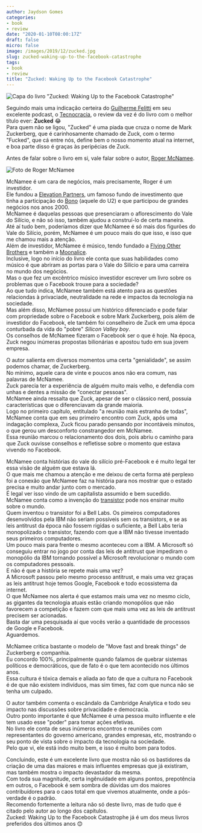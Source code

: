 ```yaml
---
author: Jaydson Gomes
categories:
- book
- review
date: "2020-01-10T08:00:17Z"
draft: false
micro: false
image: /images/2019/12/zucked.jpg
slug: zucked-waking-up-to-the-facebook-catastrophe
tags:
- book
- review
title: "Zucked: Waking Up to the Facebook Catastrophe"
---
```

![Capa do livro "Zucked: Waking Up to the Facebook Catastrophe"](/images/2019/12/zucked.jpg)  

Seguindo mais uma indicação certeira do [Guilherme Felitti](https://twitter.com/gfelitti) em seu excelente podcast, o [Tecnocracia](spoti.fi/2VzouG5), o review da vez é do livro com o melhor título ever: **Zucked** 😂  
Para quem não se ligou, "Zucked" é uma piada que cruza o nome de Mark Zuckerberg, que é carinhosamente chamado de Zuck, com o termo "Fucked", que cá entre nós, define bem o nosso momento atual na internet, e boa parte disso é graças às peripécias de Zuck.  

Antes de falar sobre o livro em si, vale falar sobre o autor, [Roger McNamee](https://en.wikipedia.org/wiki/Roger_McNamee).  

![Foto de Roger McNamee](/images/2020/01/mcnamee.png)  

McNamee é um cara de negócios, mais precisamente, Roger é um investidor.  
Ele fundou a [Elevation Partners](https://en.wikipedia.org/wiki/Elevation_Partners), um famoso fundo de investimento que tinha a participação do [Bono](https://en.wikipedia.org/wiki/Bono) (aquele do U2) e que participou de grandes negócios nos anos 2000.  
McNamee é daquelas pessoas que presenciaram o aflorescimento do Vale do Silício, e não só isso, também ajudou a construí-lo de certa maneira.  
Até aí tudo bem, poderíamos dizer que McNamee é só mais dos figurões do Vale do Silício, porém, McNamee é um pouco mais do que isso, e isso que me chamou mais a atenção.  
Além de investidor, McNamee é músico, tendo fundado a [Flying Other Brothers](https://en.wikipedia.org/wiki/Flying_Other_Brothers) e também a [Moonalice](https://en.wikipedia.org/wiki/Moonalice).  
Inclusive, logo no início do livro ele conta que suas habilidades como músico é que abriram as portas para o Vale do Silício e para uma carreira no mundo dos negócios.  
Mas o que fez um excêntrico músico investidor escrever um livro sobre os problemas que o Facebook trouxe para a sociedade?  
Ao que tudo indica, McNamee também está atento para as questões relaciondas à privaciade, neutralidade na rede e impactos da tecnologia na sociedade.  
Mas além disso, McNamee possui um histórico diferenciado e pode falar com propriedade sobre o Facebook e sobre Mark Zuckerberg, pois além de investidor do Facebook, ele também foi conselheiro de Zuck em uma época conturbada da vida do "pobre" _Silicon Valley boy_.  
Os conselhos de McNamee fizeram o Facebook ser o que é hoje. Na época, Zuck negou inúmeras propostas bilionárias e apostou tudo em sua jovem empresa.  

O autor salienta em diversos momentos uma certa "genialidade", se assim podemos chamar, de Zuckerberg.  
No mínimo, aquele cara de vinte e poucos anos não era comum, nas palavras de McNamee.  
Zuck parecia ter a experiência de alguém muito mais velho, e defendia com unhas e dentes a missão de "conectar pessoas".  
McNamee ainda ressalta que Zuck, apesar de ser o clássico nerd, possuia características que o diferenciavam da grande maioria.  
Logo no primeiro capítulo, entitulado "a reunião mais estranha de todas", McNamee conta que em seu primeiro encontro com Zuck, após uma indagação complexa, Zuck ficou parado pensando por incontáveis minutos, o que gerou um desconforto constrangedor em McNamee.  
Essa reunião marcou o relacionamento dos dois, pois abriu o caminho para que Zuck ouvisse conselhos e refletisse sobre o momento que estava vivendo no Facebook.  

McNamee conta histórias do vale do silício pré-Facebook e é muito legal ter essa visão de alguém que estava lá.  
O que mais me chamou a atenção e me deixou de certa forma até perplexo foi a conexão que McNamee faz na história para nos mostrar que o estado precisa e muito andar junto com o mercado.  
É legal ver isso vindo de um capitalista assumido e bem sucedido.  
McNamee conta como a invenção do [transistor](https://en.wikipedia.org/wiki/History_of_the_transistor) pode nos ensinar muito sobre o mundo.  
Quem inventou o transistor foi a Bell Labs. Os pimeiros computadores desenvolvidos pela IBM não seriam possíveis sem os transistors, e se as leis antitrust da época não fossem rigídas o suficiente, a Bell Labs teria monopolizado o transistor, fazendo com que a IBM não tivesse inventado seus primeiros computadores.  
Um pouco mais para frente o mesmo aconteceu com a IBM. A Microsoft só conseguiu entrar no jogo por conta das leis de antitrust que impediram o monopólio da IBM tornando possível a Microsoft revolucionar o mundo com os computadores pessoais.  
E não é que a história se repete mais uma vez?  
A Microsoft passou pelo mesmo processo antitrust, e mais uma vez graças as leis antitrust hoje temos Google, Facebook e todo ecossistema da internet.  
O que McNamee nos alerta é que estamos mais uma vez no mesmo ciclo, as gigantes da tecnologia atuais estão criando monopólios que não favorecem a competição e fazem com que mais uma vez as leis de antitrust precisem ser acionadas.  
Basta dar uma pesquisada aí que vocês verão a quantidade de processos de Google e Facebook.  
Aguardemos.  

McNamee critica bastante o modelo de "Move fast and break things" de Zuckerberg e companhia.  
Eu concordo 100%, principalmente quando falamos de quebrar sistemas políticos e democráticos, que de fato é o que tem acontecido nos últimos anos.  
Essa cultura é tóxica demais e aliada ao fato de que a cultura no Facebook é de que não existem indivíduos, mas sim times, faz com que nunca não se tenha um culpado.  

O autor também comenta o escândalo da Cambridge Analytica e todo seu impacto nas discussões sobre privacidade e democracia.  
Outro ponto importante é que McNamee é uma pessoa muito influente e ele tem usado esse "poder" para tomar ações efetivas.  
No livro ele conta de seus inúmeros encontros e reuniões com representantes do governo americano, grandes empresas, etc, mostrando o seu ponto de vista sobre o impacto da tecnologia na sociedade.  
Pelo que vi, ele está indo muito bem, e isso é muito bom para todos.  

Concluindo, este é um excelente livro que mostra não só os bastidores da criação de uma das maiores e mais influentes empresas que já existiram, mas também mostra o impacto devastador da mesma.  
Com toda sua magnitude, certa ingênuídade em alguns pontos, prepotência em outros, o Facebook é sem sombra de dúvidas um dos maiores contribuídores para o caos total em que vivemos atualmente, onde a pós-verdade é o padrão.  
Recomendo fortemente a leitura não só deste livro, mas de tudo que é citado pelo autor ao longo dos capítulos.  
Zucked: Waking Up to the Facebook Catastrophe já é um dos meus livros preferidos dos últimos anos 😊